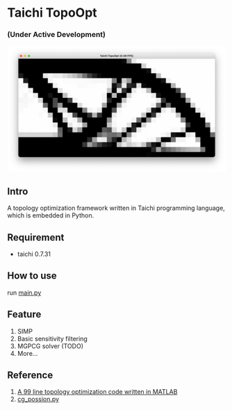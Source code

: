 # Taichi TopoOpt 

### (Under Active Development)
![result2d](./img/result2d.png)
## Intro
A topology optimization framework written in Taichi programming language, which is embedded in Python.
## Requirement 
+ taichi 0.7.31
## How to use
run [main.py](./main.py)

## Feature
1. SIMP
2. Basic sensitivity filtering 
3. MGPCG solver (TODO)
4. More...

## Reference
1. [A 99 line topology optimization code written in MATLAB](https://www.topopt.mek.dtu.dk/apps-and-software/a-99-line-topology-optimization-code-written-in-matlab)
2. [cg_possion.py](https://github.com/houkensjtu/taichi-experiment/blob/master/homework-1/cg_possion.py)

